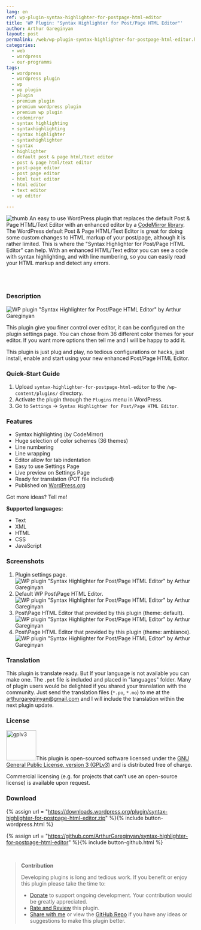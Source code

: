 ```yaml
---
lang: en
ref: wp-plugin-syntax-highlighter-for-postpage-html-editor
title: 'WP Plugin: "Syntax Highlighter for Post/Page HTML Editor"'
author: Arthur Gareginyan
layout: post
permalink: /web/wp-plugin-syntax-highlighter-for-postpage-html-editor.html
categories:
  - web
  - wordpress
  - our-programms
tags:
  - wordpress
  - wordpress plugin
  - wp
  - wp plugin
  - plugin
  - premium plugin
  - premium wordpress plugin
  - premium wp plugin
  - codemirror
  - syntax highlighting
  - syntaxhighlighting
  - syntax highlighter
  - syntaxhighlighter
  - syntax
  - highlighter
  - default post & page html/text editor
  - post & page html/text editor
  - post-page editor
  - post page editor
  - html text editor
  - html editor
  - text editor
  - wp editor

---
```


![thumb](/images/projects/plugins/syntax-highlighter-for-postpage-html-editor/icon.png)
An easy to use WordPress plugin that replaces the default Post & Page HTML/Text Editor with an enhanced editor by a [CodeMirror library](https://codemirror.net/). The WordPress default Post & Page HTML/Text Editor is great for doing some custom changes to HTML markup of your post/page, although it is rather limited. This is where the "Syntax Highlighter for Post/Page HTML Editor" can help. With an enhanced HTML/Text editor you can see a code with syntax highlighting, and with line numbering, so you can easily read your HTML markup and detect any errors.


<br><br>

### Description

![WP plugin "Syntax Highlighter for Post/Page HTML Editor" by Arthur Gareginyan](/images/projects/plugins/syntax-highlighter-for-postpage-html-editor/banner.png)

This plugin give you finer control over editor, it can be configured on the plugin settings page. You can chose from 36 different color themes for your editor. If you want more options then tell me and I will be happy to add it.

This plugin is just plug and play, no tedious configurations or hacks, just install, enable and start using your new enhanced Post/Page HTML Editor.


### Quick-Start Guide

1. Upload `syntax-highlighter-for-postpage-html-editor` to the `/wp-content/plugins/` directory.
2. Activate the plugin through the `Plugins` menu in WordPress.
3. Go to `Settings` → `Syntax Highlighter for Post/Page HTML Editor`.


### Features

* Syntax highlighting (by CodeMirror)
* Huge selection of color schemes (36 themes)
* Line numbering
* Line wrapping
* Editor allow for tab indentation
* Easy to use Settings Page
* Live preview on Settings Page
* Ready for translation (POT file included)
* Published on [WordPress.org](http://wordpess.org/)

Got more ideas? Tell me!

**Supported languages:**

* Text
* XML
* HTML
* CSS
* JavaScript


### Screenshots

1. Plugin settings page.
![WP plugin "Syntax Highlighter for Post/Page HTML Editor" by Arthur Gareginyan](/images/projects/plugins/syntax-highlighter-for-postpage-html-editor/screenshot-1.png)
2. Default WP Post\Page HTML Editor.
![WP plugin "Syntax Highlighter for Post/Page HTML Editor" by Arthur Gareginyan](/images/projects/plugins/syntax-highlighter-for-postpage-html-editor/screenshot-2.png)
3. Post\Page HTML Editor that provided by this plugin (theme: default).
![WP plugin "Syntax Highlighter for Post/Page HTML Editor" by Arthur Gareginyan](/images/projects/plugins/syntax-highlighter-for-postpage-html-editor/screenshot-3.png)
4. Post\Page HTML Editor that provided by this plugin (theme: ambiance).
![WP plugin "Syntax Highlighter for Post/Page HTML Editor" by Arthur Gareginyan](/images/projects/plugins/syntax-highlighter-for-postpage-html-editor/screenshot-4.png)


### Translation

This plugin is translate ready. But If your language is not available you can make one. The `.pot` file is included and placed in "languages" folder. Many of plugin users would be delighted if you shared your translation with the community. Just send the translation files (`*.po`, `*.mo`) to me at the arthurgareginyan@gmail.com and I will include the translation within the next plugin update.


### License

<img src="/images/gplv3.png" alt="gplv3" width="80" class="alignleft" style="border:none;" />This plugin is open-sourced software licensed under the <a href="http://www.gnu.org/licenses/gpl-3.0.html" title="GPLv3" target="_blank">GNU General Public License, version 3 (GPLv3)</a> and is distributed free of charge.

Commercial licensing (e.g. for projects that can’t use an open-source license) is available upon request.


### Download

{% assign url = "https://downloads.wordpress.org/plugin/syntax-highlighter-for-postpage-html-editor.zip" %}{% include button-wordpress.html %}
    
{% assign url = "https://github.com/ArthurGareginyan/syntax-highlighter-for-postpage-html-editor" %}{% include button-github.html %}


<br>

>**Contribution**
>
>Developing plugins is long and tedious work. If you benefit or enjoy this plugin please take the time to:
>
>* [Donate](http://www.arthurgareginyan.com/donate.html) to support ongoing development. Your contribution would be greatly appreciated.
>* [Rate and Review](https://wordpress.org/support/view/plugin-reviews/syntax-highlighter-for-postpage-html-editor?rate=5#postform) this plugin.
>* [Share with me](mailto:arthurgareginyan@gmail.com) or view the [GitHub Repo](https://github.com/ArthurGareginyan/syntax-highlighter-for-postpage-html-editor) if you have any ideas or suggestions to make this plugin better.
